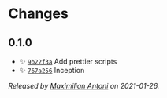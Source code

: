 # Changes

## 0.1.0

- ✨ [`9b22f3a`](https://github.com/javascript-studio/studio-related-tests/commit/9b22f3ae19548a04f2a7feb354302a1004f1926a)
  Add prettier scripts
- ✨ [`767a256`](https://github.com/javascript-studio/studio-related-tests/commit/767a256e7916a884ddcce011f91fb4f6993451ac)
  Inception

_Released by [Maximilian Antoni](https://github.com/mantoni) on 2021-01-26._
